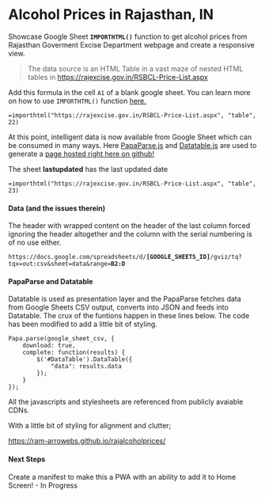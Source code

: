 # Alcohol Prices in Rajasthan, IN

Showcase Google Sheet **`IMPORTHTML()`** function to get alcohol prices from Rajasthan Goverment Excise Department webpage and create a responsive view.

> The data source is an HTML Table in a vast maze of nested HTML tables in https://rajexcise.gov.in/RSBCL-Price-List.aspx

Add this formula in the cell `A1` of a blank google sheet. You can learn more on how to use `IMPORTHTML()` function [here.](https://blog.coupler.io/importhtml-function-google-sheets/) 

`=importhtml("https://rajexcise.gov.in/RSBCL-Price-List.aspx", "table", 22)`

At this point, intelligent data is now available from Google Sheet which can be consumed in many ways. Here [PapaParse.js](https://www.papaparse.com/) and [Datatable.js](https://datatables.net) are used to generate a [page hosted right here on github!](https://ram-arrowebs.github.io/rajalcoholprices/)

The sheet **lastupdated** has the last updated date

`=importhtml("https://rajexcise.gov.in/RSBCL-Price-List.aspx", "table", 23)`

#### Data (and the issues therein)

The header with wrapped content on the header of the last column forced ignoring the header altogether and the column with the serial numbering is of no use either.

`https://docs.google.com/spreadsheets/d/`**`[GOOGLE_SHEETS_ID]`**`/gviz/tq?tqx=out:csv&sheet=data&range=`**`B2:D`**

#### PapaParse and Datatable

Datatable is used as presentation layer and the PapaParse fetches data from Google Sheets CSV output, converts into JSON and feeds into Datatable. The crux of the funtions happen in these lines below. The code has been modified to add a little bit of styling.

    Papa.parse(google_sheet_csv, {
        download: true,
        complete: function(results) {           
            $('#DataTable').DataTable({
                "data": results.data
            });
        }
    });

All the javascripts and stylesheets are referenced from publicly avaiable CDNs.

With a little bit of styling for alignment and clutter;

<a href="https://ram-arrowebs.github.io/rajalcoholprices/" target="_blank">https://ram-arrowebs.github.io/rajalcoholprices/</a>

#### Next Steps

Create a manifest to make this a PWA with an ability to add it to Home Screen! - In Progress

